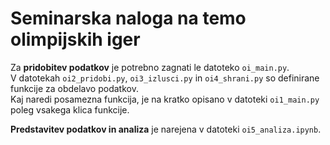 # Seminarska naloga na temo olimpijskih iger

Za **pridobitev podatkov** je potrebno zagnati le datoteko `oi_main.py`.  
V datotekah `oi2_pridobi.py`, `oi3_izlusci.py` in `oi4_shrani.py` so definirane funkcije za obdelavo podatkov.  
Kaj naredi posamezna funkcija, je na kratko opisano v datoteki `oi1_main.py` poleg vsakega klica funkcije.

**Predstavitev podatkov in analiza** je narejena v datoteki `oi5_analiza.ipynb`.
